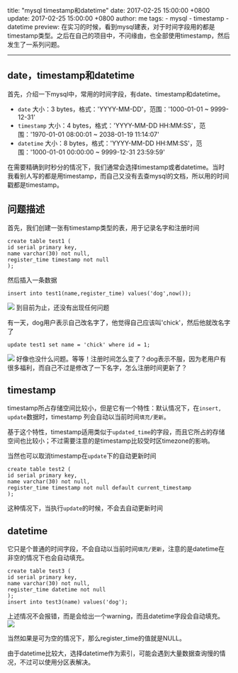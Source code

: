 title: "mysql timestamp和datetime"
date: 2017-02-25 15:00:00 +0800
update: 2017-02-25 15:00:00 +0800
author: me
tags:
    - mysql
    - timestamp
    - datetime
preview: 在实习的时候，看到mysql建表，对于时间字段用的都是timestamp类型。之后在自己的项目中，不问缘由，也全部使用timestamp，然后发生了一系列问题。

---

## date，timestamp和datetime
首先，介绍一下mysql中，常用的时间字段，有date、timestamp和datetime。

- `date` 大小：3 bytes，格式：'YYYY-MM-DD'，范围：'1000-01-01 ~ 9999-12-31'
- `timestamp` 大小：4 bytes，格式：'YYYY-MM-DD HH:MM:SS'，范围：'1970-01-01 08:00:01 ~ 2038-01-19 11:14:07'
- `datetime` 大小：8 bytes，格式：'YYYY-MM-DD HH:MM:SS'，范围：'1000-01-01 00:00:00 ~ 9999-12-31 23:59:59'

在需要精确到时秒分的情况下，我们通常会选择timestamp或者datetime。当时我看别人写的都是用timestamp，而自己又没有去查mysql的文档，所以用的时间戳都是timestamp。

## 问题描述
首先，我们创建一张有timestamp类型的表，用于记录名字和注册时间
``` mysql
create table test1 (
id serial primary key,
name varchar(30) not null,
register_time timestamp not null
);
```
然后插入一条数据
``` myysql
insert into test1(name,register_time) values('dog',now());
```
![](-/images/mysql-timestamp/selectdata.png)
到目前为止，还没有出现任何问题

有一天，dog用户表示自己改名字了，他觉得自己应该叫'chick'，然后他就改名字了
``` mysql
update test1 set name = 'chick' where id = 1;
```
![](-/images/mysql-timestamp/selectdata2.png)
好像也没什么问题。等等！注册时间怎么变了？dog表示不服，因为老用户有很多福利，而自己不过是修改了一下名字，怎么注册时间更新了？

## timestamp
timestamp所占存储空间比较小，但是它有一个特性：默认情况下，在`insert, update`数据时，timestamp 列会自动以当前时间`填充/更新`。

基于这个特性，timestamp适用类似于`updated_time`的字段，而且它所占的存储空间也比较小；不过需要注意的是timestamp比较受时区timezone的影响。

当然也可以取消timestamp在`update`下的自动更新时间
``` mysql
create table test2 (
id serial primary key,
name varchar(30) not null,
register_time timestamp not null default current_timestamp
);
```
这种情况下，当执行`update`的时候，不会去自动更新时间

## datetime
它只是个普通的时间字段，不会自动以当前时间`填充/更新`，注意的是datetime在非空的情况下也会自动填充。
``` mysql 
create table test3 (
id serial primary key,
name varchar(30) not null,
register_time datetime not null
);
insert into test3(name) values('dog');
```
上述情况不会报错，而是会给出一个warning，而且datetime字段会自动填充。
![](-/images/mysql-timestamp/selectdata3.png)

当然如果是可为空的情况下，那么register_time的值就是NULL。

由于datetime比较大，选择datetime作为索引，可能会遇到大量数据查询慢的情况，不过可以使用分区表解决。